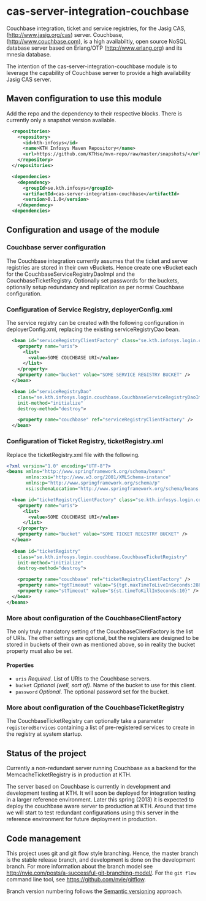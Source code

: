 cas-server-integration-couchbase
================================

Couchbase integration, ticket and service registries, for the Jasig CAS,
(http://www.jasig.org/cas) server. Couchbase, (http://www.couchbase.com), 
is a high availabiltiy, open source NoSQL database server based on 
Erlang/OTP (http://www.erlang.org) and its mnesia database.

The intention of the cas-server-integration-couchbase module is to leverage
the capability of Couchbase server to provide a high availability Jasig CAS server.


## Maven configuration to use this module ##

Add the repo and the dependency to their respective blocks. There is currently
only a snapshot version available.

```xml
  <repositories>
    <repository>
      <id>kth-infosys</id>
      <name>KTH Infosys Maven Repository</name>
      <url>https://github.com/KTHse/mvn-repo/raw/master/snapshots/</url>
    </repository>
  </repositories>

  <dependencies>
    <dependency>
      <groupId>se.kth.infosys</groupId>
      <artifactId>cas-server-integration-couchbase</artifactId>
      <version>0.1.0</version>
    </dependency>
  <dependencies>
```


## Configuration and usage of the module ##

### Couchbase server configuration ###

The Couchbase integration currently assumes that the ticket and server registries are stored
in their own vBuckets. Hence create one vBucket each for the CouchbaseServiceRegistryDaoImpl
and the CouchbaseTicketRegistry. Optionally set passwords for the buckets, optionally setup
redundancy and replication as per normal Couchbase configuration.


### Configuration of Service Registry, deployerConfig.xml ###

The service registry can be created with the following configuration in deployerConfig.xml,
replacing the existing serviceRegistryDao bean.

```xml
  <bean id="serviceRegistryClientFactory" class="se.kth.infosys.login.couchbase.CouchbaseClientFactory">
    <property name="uris">
      <list>
        <value>SOME COUCHBASE URI</value>
      </list>
    </property>
    <property name="bucket" value="SOME SERVICE REGISTRY BUCKET" />
  </bean>

  <bean id="serviceRegistryDao"
    class="se.kth.infosys.login.couchbase.CouchbaseServiceRegistryDaoImpl"
    init-method="initialize"
    destroy-method="destroy">

    <property name="couchbase" ref="serviceRegistryClientFactory" />
  </bean>
```


### Configuration of Ticket Registry, ticketRegistry.xml ###

Replace the ticketRegistry.xml file with the following.

```xml
<?xml version="1.0" encoding="UTF-8"?>
<beans xmlns="http://www.springframework.org/schema/beans"
       xmlns:xsi="http://www.w3.org/2001/XMLSchema-instance"
       xmlns:p="http://www.springframework.org/schema/p"
       xsi:schemaLocation="http://www.springframework.org/schema/beans http://www.springframework.org/schema/beans/spring-beans-3.2.xsd">

  <bean id="ticketRegistryClientFactory" class="se.kth.infosys.login.couchbase.CouchbaseClientFactory">
    <property name="uris">
      <list>
        <value>SOME COUCHBASE URI</value>
      </list>
    </property>          
    <property name="bucket" value="SOME TICKET REGISTRY BUCKET" />
  </bean>
  
  <bean id="ticketRegistry"
    class="se.kth.infosys.login.couchbase.CouchbaseTicketRegistry"
    init-method="initialize"
    destroy-method="destroy">

    <property name="couchbase" ref="ticketRegistryClientFactory" />
    <property name="tgtTimeout" value="${tgt.maxTimeToLiveInSeconds:28800}" />
    <property name="stTimeout" value="${st.timeToKillInSeconds:10}" />
  </bean>
</beans>
```


### More about configuration of the CouchbaseClientFactory ###

The only truly mandatory setting of the CouchbaseClientFactory is the list of URIs.
The other settings are optional, but the registers are designed to be stored in buckets
of their own as mentioned above, so in reality the bucket property must also be set.


#### Properties ####

* `uris` _Required_. List of URIs to the Couchbase servers.
* `bucket` _Optional (well, sort of)_. Name of the bucket to use for this client.
* `password` _Optional_. The optional password set for the bucket.


### More about configuration of the CouchbaseTicketRegistry ###

The CouchbaseTicketRegistry can optionally take a parameter `registeredServices` 
containing a list of pre-registered services to create in the registry at system
startup.


## Status of the project ##

Currently a non-redundant server running Couchbase as a backend for the 
MemcacheTicketRegistry is in production at KTH.

The server based on Couchbase is currently in development and development testing at KTH.
It will soon be deployed for integration testing in a larger reference environment.
Later this spring (2013) it is expected to deploy the couchbase aware server to production 
at KTH. Around that time we will start to test redundant configurations using this server
in the reference environment for future deployment in production.  


## Code management ##

This project uses git and git flow style branching. Hence, the master branch is the 
stable release branch, and development is done on the development branch. For more 
information about the branch model see http://nvie.com/posts/a-successful-git-branching-model/.
For the `git flow` command line tool, see https://github.com/nvie/gitflow.

Branch version numbering follows the [Semantic versioning](http://semver.org) approach.
